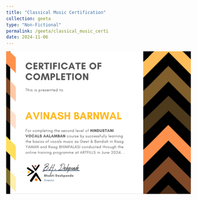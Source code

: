 ```yaml
---
title: "Classical Music Certification"
collection: geeta
type: "Non-Fictional"
permalink: /geeta/classical_music_certi
date: 2024-11-06
---
```



![png](../images/classical_music_certi_l2.png)
